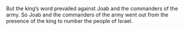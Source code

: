 But the king’s word prevailed against Joab and the commanders of the army. So Joab and the commanders of the army went out from the presence of the king to number the people of Israel.
